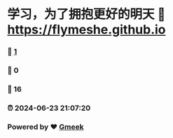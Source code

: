 # 学习，为了拥抱更好的明天 :link: https://flymeshe.github.io 
### :page_facing_up: [1](https://flymeshe.github.io/tag.html) 
### :speech_balloon: 0 
### :hibiscus: 16 
### :alarm_clock: 2024-06-23 21:07:20 
### Powered by :heart: [Gmeek](https://github.com/Meekdai/Gmeek)
